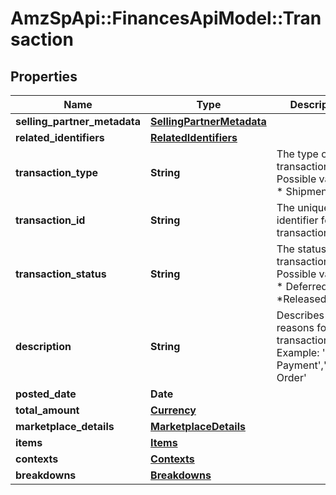 # AmzSpApi::FinancesApiModel::Transaction

## Properties
Name | Type | Description | Notes
------------ | ------------- | ------------- | -------------
**selling_partner_metadata** | [**SellingPartnerMetadata**](SellingPartnerMetadata.md) |  | [optional] 
**related_identifiers** | [**RelatedIdentifiers**](RelatedIdentifiers.md) |  | [optional] 
**transaction_type** | **String** | The type of transaction.  Possible values:  * Shipment | [optional] 
**transaction_id** | **String** | The unique identifier for the transaction. | [optional] 
**transaction_status** | **String** | The status for the transaction.   Possible values:  * Deferred *Released | [optional] 
**description** | **String** | Describes the reasons for the transaction.  Example: &#x27;Order Payment&#x27;,&#x27;Refund Order&#x27; | [optional] 
**posted_date** | **Date** |  | [optional] 
**total_amount** | [**Currency**](Currency.md) |  | [optional] 
**marketplace_details** | [**MarketplaceDetails**](MarketplaceDetails.md) |  | [optional] 
**items** | [**Items**](Items.md) |  | [optional] 
**contexts** | [**Contexts**](Contexts.md) |  | [optional] 
**breakdowns** | [**Breakdowns**](Breakdowns.md) |  | [optional] 

